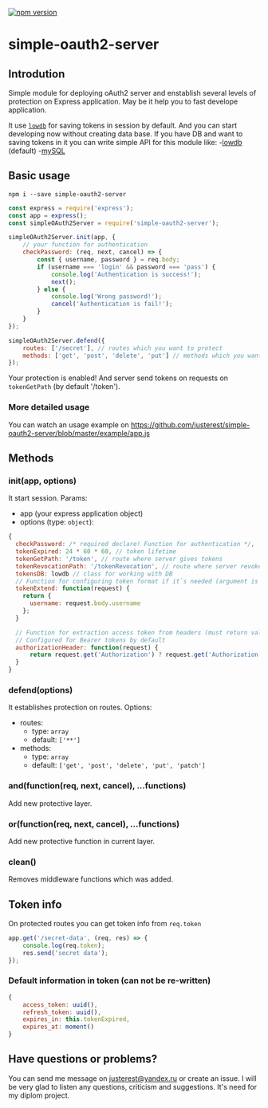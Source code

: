 [![npm version](https://badge.fury.io/js/simple-oauth2-server.svg)](http://badge.fury.io/js/simple-oauth2-server)

# simple-oauth2-server
## Introdution
Simple module for deploying oAuth2 server and enstablish several levels of protection on Express application.
May be it help you to fast develope application.

It use <a href="https://github.com/typicode/lowdb">`lowdb`</a> for saving tokens in session by default. And you can start developing now without creating data base. If you have DB and want to saving tokens in it you can write simple API for this module like:
-<a href="https://github.com/justerest/simple-oauth2-server/blob/master/api/lowdb.js">lowdb</a> (default)
-<a href="https://github.com/justerest/simple-oauth2-server/blob/master/api/mysql.js">mySQL</a>


## Basic usage
```
npm i --save simple-oauth2-server
```
```javascript
const express = require('express');
const app = express();
const simpleOAuth2Server = require('simple-oauth2-server');

simpleOAuth2Server.init(app, {
    // your function for authentication
    checkPassword: (req, next, cancel) => {
        const { username, password } = req.body;
        if (username === 'login' && password === 'pass') {
            console.log('Authentication is success!');
            next();
        } else {
            console.log('Wrong password!');
            cancel('Authentication is fail!');
        }
    }
});

simpleOAuth2Server.defend({
    routes: ['/secret'], // routes which you want to protect
    methods: ['get', 'post', 'delete', 'put'] // methods which you want to protect
});
```
Your protection is enabled! And server send tokens on requests on `tokenGetPath` (by default '/token').

### More detailed usage
You can watch an usage example on https://github.com/justerest/simple-oauth2-server/blob/master/example/app.js

## Methods
### init(app, options)
It start session.
Params:
- app (your express application object)
- options (type: `object`):
```javascript
{
  checkPassword: /* required declare! Function for authentication */,
  tokenExpired: 24 * 60 * 60, // token lifetime
  tokenGetPath: '/token', // route where server gives tokens
  tokenRevocationPath: '/tokenRevocation', // route where server revokes tokens
  tokensDB: lowdb // class for working with DB
  // Function for configuring token format if it`s needed (argument is request)
  tokenExtend: function(request) {
    return {
      username: request.body.username
    };
  }

  // Function for extraction access token from headers (must return value of access token)
  // Configured for Bearer tokens by default
  authorizationHeader: function(request) {
      return request.get('Authorization') ? request.get('Authorization').replace('Bearer ', '') : false;
  }
}
```

### defend(options)
It establishes protection on routes.
Options:
- routes:
  - type: `array`
  - default: `['**']`
- methods:
  - type: `array`
  - default: `['get', 'post', 'delete', 'put', 'patch']`

### and(function(req, next, cancel), ...functions)
Add new protective layer.

### or(function(req, next, cancel), ...functions)
Add new protective function in current layer.

### clean()
Removes middleware functions which was added.

## Token info
On protected routes you can get token info from `req.token`
```javascript
app.get('/secret-data', (req, res) => {
    console.log(req.token);
    res.send('secret data');
});
```

### Default information in token (can not be re-written)
```javascript
{
    access_token: uuid(),
    refresh_token: uuid(),
    expires_in: this.tokenExpired,
    expires_at: moment()
}

```

## Have questions or problems?
You can send me message on justerest@yandex.ru or create an issue.
I will be very glad to listen any questions, criticism and suggestions.
It's need for my diplom project.

